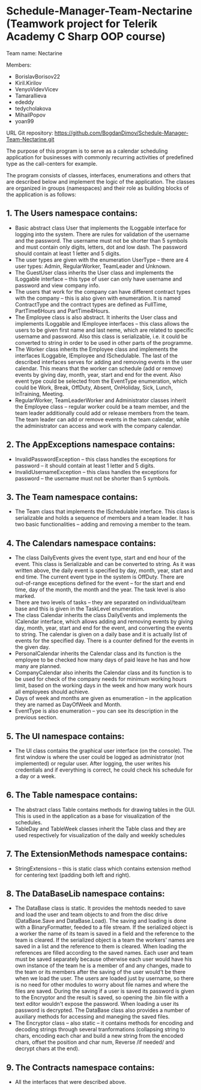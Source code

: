 # Schedule-Manager-Team-Nectarine (Teamwork project for Telerik Academy C Sharp OOP course)

Team name: Nectarine

Members: 
 - BorislavBorisov22
 - Kiril.Kirilov
 - VenyoVidevVicev
 - TamaraIlieva
 - ededdy
 - tedycholakova
 - MihailPopov
 - yoan99

URL Git repository: https://github.com/BogdanDimov/Schedule-Manager-Team-Nectarine.git

The purpose of this program is to serve as a calendar scheduling application for businesses with commonly recurring activities of predefined type as the call-centers for example.

The program consists of classes, interfaces, enumerations and others that are described below and implement the logic of the application. The classes are organized in groups (namespaces) and their role as building blocks of the application is as follows:

## 1.	The Users namespace contains:
-	Basic abstract class User that implements the ILoggable interface for logging into the system. There are rules for validation of the username and the password. The username must not be shorter than 5 symbols and must contain only digits, letters, dot and low dash. The password should contain at least 1 letter and 5 digits.
-	The user types are given with the enumeration UserType – there are 4 user types: Admin, RegularWorker, TeamLeader and Unknown.
-	The GuestUser class inherits the User class and implements the ILoggable interface – this type of user can only have username and password and view company info.
-	The users that work for the company can have different contract types with the company – this is also given with enumeration. It is named ContractType and the contract types are defined as FullTime, PartTime6Hours and PartTime4Hours.
-	The Employee class is also abstract. It inherits the User class and implements ILoggable and IEmployee interfaces – this class allows the users to be given first name and last neme, which are related to specific username and password. Also this class is serializable, i.e. it could be converted to string in order to be used in other parts of the programme.
-	The Worker class inherits the Employee class and implements the interfaces ILoggable, IEmployee and ISchedulable. The last of the described interfaces serves for adding and removing events in the user calendar. This means that the worker can schedule (add or remove) events by giving day, month, year, start and end for the event. Also event type could be selected from the EventType enumeration, which could be Work, Break, OffDuty, Absent, OnHoliday, Sick, Lunch, InTraining, Meeting.
-	RegularWorker, TeamLeaderWorker and Administrator classes inherit the Employee class – regular worker could be a team member, and the team leader additionally could add or release members from the team. The team leader can add or remove events in the team calendar, while the administrator can access and work with the company calendar.

## 2.	The AppExceptions namespace contains:
-	InvalidPasswordException – this class handles the exceptions for password – it should contain at least 1 letter and 5 digits.
-	InvalidUsernameException – this class handles the exceptions for password – the username must not be shorter than 5 symbols.

## 3.	The Team namespace contains:
-	The Team class that implements the ISchedulable interface. This class is serializable and holds a sequence of members and a team leader. It has two basic functionalities – adding and removing a member to the team.

## 4.	The Calendars namespace contains:
-	The class DailyEvents gives the event type, start and end hour of the event. This class is Serializable and can be converted to string. As it was written above, the daily event is specified by day, month, year, start and end time. The current event type in the system is OffDuty. There are out-of-range exceptions defined for the event – for the start and end time, day of the month, the month and the year. The task level is also marked.
-	There are two levels of tasks – they are separated on individual/team base and this is given in the TaskLevel enumeration.
-	The class Calendar inherits the class DailyEvents and implements the ICalendar interface, which allows adding and removing events by giving day, month, year, start and end for the event, and converting the events to string. The calendar is given on a daily base and it is actually list of events for the specified day. There is a counter defined for the events in the given day.
-	PersonalCalendar inherits the Calendar class and its function is the employee to be checked how many days of paid leave he has and how many are planned.
-	CompanyCalendar also inherits the Calendar class and its function is to be used for check of the company needs for minimum working hours limit, based on the working days in the week and how many work hours all employees should achieve.
-	Days of week and months are given as enumeration – in the application they are named as DayOfWeek and Month.
-	EventType is also enumeration – you can see its description in the previous section.

## 5.	The UI namespace contains:
-	The UI class contains the graphical user interface (on the console). The first window is where the user could be logged as administrator (not implemented) or regular user. After logging, the user writes his credentials and if everything is correct, he could check his schedule for a day or a week.

## 6.	The Table namespace contains:
-	The abstract class Table contains methods for drawing tables in the GUI. This is used in the application as a base for visualization of the schedules.
-	TableDay and TableWeek classes inherit the Table class and they are used respectively for visualization of the daily and weekly schedules

## 7.	The ExtensionMethods namespace contains:
-	StringExtensions – this is static class which contains extension method for centering text (padding both left and right).

## 8.	The DataBaseLib namespace contains:
-	The DataBase class is static. It provides the mehtods needed to save and load the user and team objects to and from the disc drive (DataBase.Save and DataBase.Load). The saving and loading is done with a BinaryFormatter, feeded to a file stream. If the serialized object is a worker the name of its team is saved in a field and the reference to the team is cleared. If the serialized object is a team the workers' names are saved in a list and the reference to them is cleared. When loading the references are filled according to the saved names. Each user and team must be saved separately because otherwise each user would have his own instance of the team he is a member of and any changes, made to the team or its members after the saving of the user would't be there when we load the user. The users are loaded just by username, so there is no need for other modules to worry about file names and where the files are saved. During the saving  if a user is saved its password is given to the Encryptor and the result is saved, so opening the .bin file with a text editor wouldn't expose the password. When loading a user its password is decrypted. The DataBase class also provides a number of auxiliary methods for accessing and maneging the saved files.
-	The Encryptor class –  also static – it contains methods for encoding and decoding strings through several tranformations (collapsing string to chars, encoding each char and build a new string from the encoded chars, offset the position and char num, Reverse /if needed/ and decrypt chars at the end).

## 9.	The Contracts namespace contains:
-	All the interfaces that were described above.
